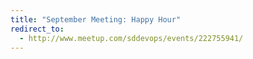 ```yaml
---
title: "September Meeting: Happy Hour"
redirect_to:
  - http://www.meetup.com/sddevops/events/222755941/
---
```

